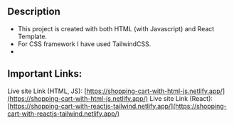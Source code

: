 
## Description
- This project is created with both HTML (with Javascript) and React Template.
- For CSS framework I have used TailwindCSS.
- 
## Important Links:

Live site Link (HTML, JS): [https://shopping-cart-with-html-js.netlify.app/](https://shopping-cart-with-html-js.netlify.app/)
Live site Link (React): [https://shopping-cart-with-reactjs-tailwind.netlify.app/](https://shopping-cart-with-reactjs-tailwind.netlify.app/)
